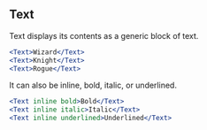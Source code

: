 ## Text

[wiki]: /wiki/modules/_components_typography_text_.html

Text displays its contents as a generic block of text.

```jsx
<Text>Wizard</Text>
<Text>Knight</Text>
<Text>Rogue</Text>
```

It can also be inline, bold, italic, or underlined.

```jsx
<Text inline bold>Bold</Text>
<Text inline italic>Italic</Text>
<Text inline underlined>Underlined</Text>
```

